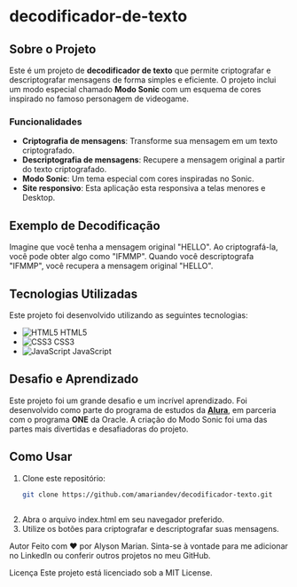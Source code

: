 # decodificador-de-texto


## Sobre o Projeto
Este é um projeto de **decodificador de texto** que permite criptografar e descriptografar mensagens de forma simples e eficiente. O projeto inclui um modo especial chamado **Modo Sonic** com um esquema de cores inspirado no famoso personagem de videogame.

### Funcionalidades
- **Criptografia de mensagens**: Transforme sua mensagem em um texto criptografado.
- **Descriptografia de mensagens**: Recupere a mensagem original a partir do texto criptografado.
- **Modo Sonic**: Um tema especial com cores inspiradas no Sonic.
-  **Site responsivo**: Esta aplicação esta responsiva a telas menores e Desktop.

## Exemplo de Decodificação
Imagine que você tenha a mensagem original "HELLO". Ao criptografá-la, você pode obter algo como "IFMMP". Quando você descriptografa "IFMMP", você recupera a mensagem original "HELLO".

## Tecnologias Utilizadas
Este projeto foi desenvolvido utilizando as seguintes tecnologias:

- ![HTML5](https://img.icons8.com/color/48/000000/html-5.png) HTML5
- ![CSS3](https://img.icons8.com/color/48/000000/css3.png) CSS3
- ![JavaScript](https://img.icons8.com/color/48/000000/javascript.png) JavaScript

## Desafio e Aprendizado
Este projeto foi um grande desafio e um incrível aprendizado. Foi desenvolvido como parte do programa de estudos da **[Alura](https://www.alura.com.br/)**, em parceria com o programa **ONE** da Oracle. A criação do Modo Sonic foi uma das partes mais divertidas e desafiadoras do projeto.

## Como Usar
1. Clone este repositório:
   ```sh
   git clone https://github.com/amariandev/decodificador-texto.git
  
2.  Abra o arquivo index.html em seu navegador preferido.
3.  Utilize os botões para criptografar e descriptografar suas mensagens.

   Autor
Feito com ❤️ por Alyson Marian. Sinta-se à vontade para me adicionar no LinkedIn ou conferir outros projetos no meu GitHub.

Licença
Este projeto está licenciado sob a MIT License.




